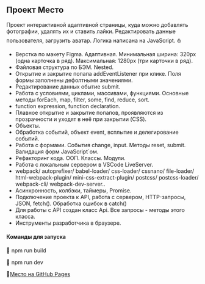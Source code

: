 ﻿## Проект Место

Проект интерактивной адаптивной страницы, куда можно добавлять фотографии, удалять их и ставить лайки. Редактировать данные пользователя, загрузить аватар. Логика написана на JavaScript. :boat:

* Верстка по макету Figma. Адаптивная. Минимальная ширина: 320px (одна карточка в ряд). Максимальная: 1280px (три карточки в ряд).
* Файловая структура по БЭМ. Nested.
* Открытие и закрытие попапа addEventListener при клике. Поля формы заполнены дефолтными значениями.
* Редактирование данных обытие submit.
* Работа с условиями, циклами, массивами, функциями. Основные методы forEach, map, filter, some, find, reduce, sort.
* function expression, function declaration.
* Плавное открытие и закрытие попапов, проявляются из прозрачности и уходят в неё при закрытии (CSS).
* Объекты.
* Обработка событий, объект event, всплытие и делегирование событий.
* Работа с формами. События change, input. Методы reset, submit. Валидация форм JavaScript`ом.
* Рефакторинг кода. ООП. Классы. Модули.
* Работа с локальным сервером в VSCode LiveServer.
* webpack/ autoprefixer/ babel-loader/ css-loader/ cssnano/ file-loader/ html-webpack-plugin/ mini-css-extract-plugin/ postcss/ postcss-loader/ webpack-cli/ webpack-dev-server..
* Асинхронность, колбэки, таймеры, Promise.
* Подключение проекта к API, работа с сервером, HTTP-запросы, JSON, fetch(). Обработка ошибок в catch()
* Для работы с API создан класс Api. Все запросы - методы этого класса.
* Инструменты разработчика в браузере.

#### Команды для запуска

:small_blue_diamond: npm run build 

:small_blue_diamond: npm run dev 
  

🔗[Место на GitHub Pages](https://arseniyukrainskiy.github.io/mesto/)
